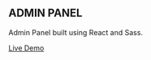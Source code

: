 ## ADMIN PANEL

Admin Panel built using React and Sass.

[Live Demo](https://thomassmathisen.github.io/admin-panel)
